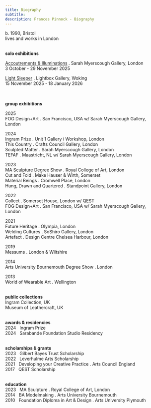 ```yaml
---
title: Biography
subtitle: 
description: Frances Pinnock - Biography
---
```

  
b. 1990, Bristol  
lives and works in London   
<br />  
 
**solo exhibitions**  
  
[Accoutrements & Illuminations](https://www.sarahmyerscough.com/exhibitions/70-frances-pinnock-solo-show-gallery-solo-show-2025/) . Sarah Myerscough Gallery, London  
3 October - 29 November 2025

[Light Sleeper](https://www.thelightbox.org.uk/whats-on/frances-pinnock-light-sleeper) . Lightbox Gallery, Woking  
15 November 2025 - 18 January 2026  
<br /> 
<br />

**group exhibitions**  

2025  
FOG Design+Art . San Francisco, USA w/ Sarah Myerscough Gallery, London  

2024  
Ingram Prize . Unit 1 Gallery ǀ Workshop, London  
This Country . Crafts Council Gallery, London  
Sculpted Matter . Sarah Myerscough Gallery, London  
TEFAF . Maastricht, NL w/ Sarah Myerscough Gallery, London  

2023  
MA Sculpture Degree Show . Royal College of Art, London  
Cut and Fold . Make Hauser & Wirth, Somerset  
Material Beings . Cromwell Place, London  
Hung, Drawn and Quartered . Standpoint Gallery, London  

2022  
Collect . Somerset House, London  w/ QEST  
FOG Design+Art . San Francisco, USA w/ Sarah Myerscough Gallery, London  

2021  
Future Heritage . Olympia, London  
Welding Cultures . SoShiro Gallery, London  
Artefact . Design Centre Chelsea Harbour, London  

2019  
Messums . London & Wiltshire  

2014  
Arts University Bournemouth Degree Show . London  

2013  
World of Wearable Art . Wellington  
<br />  

**public collections**  
Ingram Collection, UK  
Museum of Leathercraft, UK  
<br />  

**awards & residencies**  
2024&nbsp;&nbsp;&nbsp;Ingram Prize  
2024&nbsp;&nbsp;&nbsp;Sarabande Foundation Studio Residency  
<br />  

**scholarships & grants**  
2023&nbsp;&nbsp;&nbsp;Gilbert Bayes Trust Scholarship  
2022&nbsp;&nbsp;&nbsp;Leverhulme Arts Scholarship  
2021&nbsp;&nbsp;&nbsp;Developing your Creative Practice . Arts Council England  
2017&nbsp;&nbsp;&nbsp;QEST Scholarship  
<br />  

**education**  
2023&nbsp;&nbsp;&nbsp;MA Sculpture . Royal College of Art, London  
2014&nbsp;&nbsp;&nbsp;BA Modelmaking . Arts University Bournemouth  
2010&nbsp;&nbsp;&nbsp;Foundation Diploma in Art & Design . Arts University Plymouth







  










 



  










 











